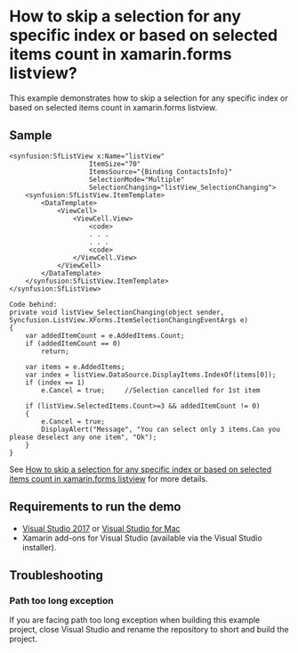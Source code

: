 # How to skip a selection for any specific index or based on selected items count in xamarin.forms listview?

This example demonstrates how to skip a selection for any specific index or based on selected items count in xamarin.forms listview.

## Sample

```xaml
<synfusion:SfListView x:Name="listView"
                    ItemSize="70" 
                    ItemsSource="{Binding ContactsInfo}"
                    SelectionMode="Multiple"
                    SelectionChanging="listView_SelectionChanging">
    <synfusion:SfListView.ItemTemplate>
        <DataTemplate>
            <ViewCell>
                <ViewCell.View>
                    <code>
                    . . .
                    . . .
                    <code>
                </ViewCell.View>
            </ViewCell>
        </DataTemplate>
    </synfusion:SfListView.ItemTemplate>
</synfusion:SfListView>

Code behind:
private void listView_SelectionChanging(object sender, Syncfusion.ListView.XForms.ItemSelectionChangingEventArgs e)
{
    var addedItemCount = e.AddedItems.Count;
    if (addedItemCount == 0)
        return;

    var items = e.AddedItems;
    var index = listView.DataSource.DisplayItems.IndexOf(items[0]);
    if (index == 1)
        e.Cancel = true;     //Selection cancelled for 1st item

    if (listView.SelectedItems.Count>=3 && addedItemCount != 0)
    {
        e.Cancel = true;
        DisplayAlert("Message", "You can select only 3 items.Can you please deselect any one item", "Ok");
    }
}
```

See [How to skip a selection for any specific index or based on selected items count in xamarin.forms listview](https://www.syncfusion.com/kb/10011/how-to-skip-a-selection-for-any-specific-index-or-based-on-selected-items-count-in-xamarin-forms) for more details.

## Requirements to run the demo

* [Visual Studio 2017](https://visualstudio.microsoft.com/downloads/) or [Visual Studio for Mac](https://visualstudio.microsoft.com/vs/mac/)
* Xamarin add-ons for Visual Studio (available via the Visual Studio installer).

## Troubleshooting

### Path too long exception

If you are facing path too long exception when building this example project, close Visual Studio and rename the repository to short and build the project.
